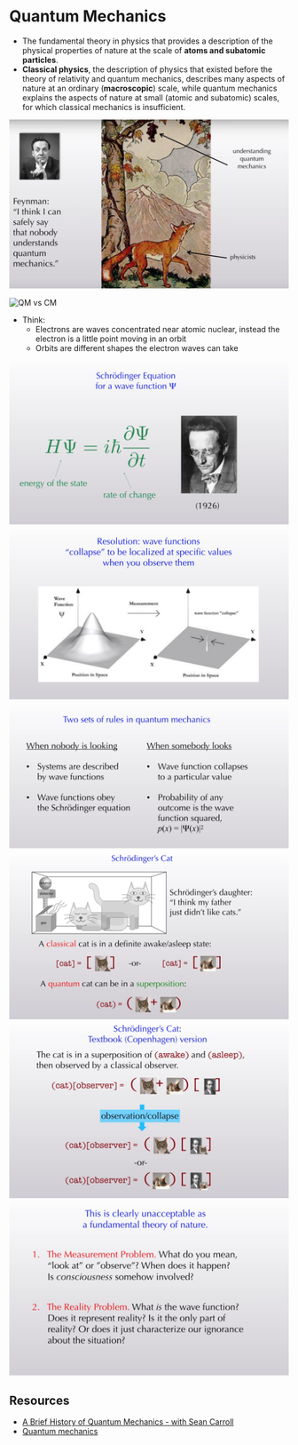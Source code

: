 #  Quantum Mechanics
-  The fundamental theory in physics that provides a description of the physical properties of nature at the scale of **atoms and subatomic particles**.
- **Classical physics**, the description of physics that existed before the theory of relativity and quantum mechanics, describes many aspects of nature at an ordinary (**macroscopic**) scale, while quantum mechanics explains the aspects of nature at small (atomic and subatomic) scales, for which classical mechanics is insufficient.

![QM-1](img/qm-1.png)


![QM vs CM](https://upload.wikimedia.org/wikipedia/commons/5/56/Modernphysicsfields.svg)

- Think:
    - Electrons are waves concentrated near atomic nuclear, instead  the electron is a little point moving in an orbit 
    - Orbits are different shapes the electron waves can take

![QM - SE](img/QM-SEqn-1.png)
![QM - 3](img/QM-3.png)
![QM - 4](img/QM-4.png)
![QM - 5](img/QM-5.png)
![QM - 6](img/QM-6.png)
![QM - 7](img/QM-7.png)






## Resources
- [A Brief History of Quantum Mechanics - with Sean Carroll](https://www.youtube.com/watch?v=5hVmeOCJjOU)
- [Quantum mechanics](https://en.wikipedia.org/wiki/Quantum_mechanics)

